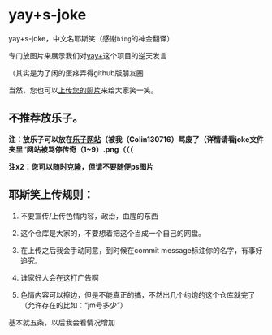 # yay+s-joke
yay+s-joke，中文名耶斯笑（感谢``bing``的神金翻译）

专门放图片来展示我们对[yay+](https://github.com/Colin130716/yay-plus)这个项目的逆天发言

（其实是为了闲的蛋疼弄得github版朋友圈

当然，您也可以[上传您的照片](https://github.com/qwq9scan114514/yay-s-joke/pulls)来给大家笑一笑。

## 不推荐放乐子。  

**注：放乐子可以放在[乐子网站](https://rubbish.ama.moe/)（被我（Colin130716）骂废了（详情请看joke文件夹里“网站被骂停传奇（1~9）.png（（（**

**注x2：您可以随时克隆，但请不要随便ps图片**

## 耶斯笑上传规则：

1. 不要宣传/上传色情内容，政治，血腥的东西

2. 这个仓库是大家的，不要想着把这个当成一个自己的网盘。

3. 在上传之后我会手动同意，到时候在commit message标注你的名字，有事好追究.

4. 谁家好人会在这打广告啊

5. 色情内容可以擦边，但是不能真正的搞，不然出几个约炮的这个仓库就完了（允许存在的比如：“jm号多少”）

基本就五条，以后我会看情况增加
